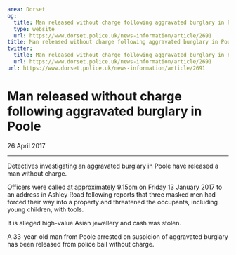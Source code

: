 ```yaml
area: Dorset
og:
  title: Man released without charge following aggravated burglary in Poole
  type: website
  url: https://www.dorset.police.uk/news-information/article/2691
title: Man released without charge following aggravated burglary in Poole |
twitter:
  title: Man released without charge following aggravated burglary in Poole
  url: https://www.dorset.police.uk/news-information/article/2691
url: https://www.dorset.police.uk/news-information/article/2691
```

# Man released without charge following aggravated burglary in Poole

26 April 2017

* * *

Detectives investigating an aggravated burglary in Poole have released a man without charge.

Officers were called at approximately 9.15pm on Friday 13 January 2017 to an address in Ashley Road following reports that three masked men had forced their way into a property and threatened the occupants, including young children, with tools.

It is alleged high-value Asian jewellery and cash was stolen.

A 33-year-old man from Poole arrested on suspicion of aggravated burglary has been released from police bail without charge.
